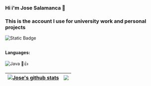### Hi i'm Jose Salamanca :whale2:
### This is the account I use for university work and personal projects
![Static Badge](https://img.shields.io/badge/UPTC-%20%23ffcc29?labelColor=black)
## 

#### Languages:

![Java](https://img.shields.io/badge/Java-F5B041?style=for-the-badge&logo=java&logoColor=white)&nbsp;🧐👍

| <a href="https://github.com/anuraghazra/github-readme-stats"><img align="center" src="https://github-readme-stats.vercel.app/api?username=JoseSLK&show_icons=true&include_all_commits=true&theme=radical&hide_border=true" alt="Jose's github stats" /></a> | <a href="https://github.com/anuraghazra/github-readme-stats"><img align="center" src="https://github-readme-stats.vercel.app/api/top-langs/?username=JoseSLK&layout=compact&theme=radical&hide_border=true" /></a> |
| ------------- | ------------- |
